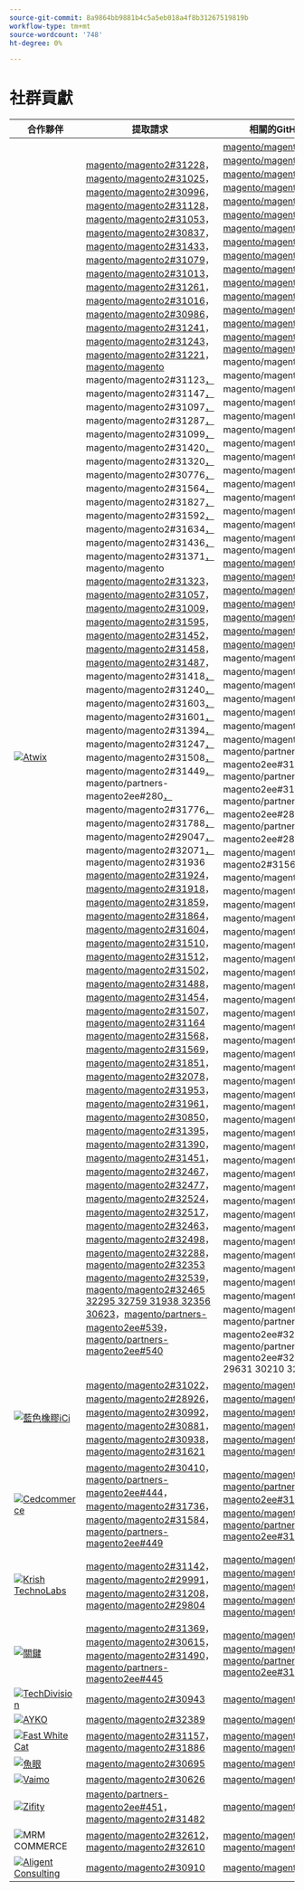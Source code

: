 ```yaml
---
source-git-commit: 8a9864bb9881b4c5a5eb018a4f8b31267519819b
workflow-type: tm+mt
source-wordcount: '748'
ht-degree: 0%

---
```

# 社群貢獻

| 合作夥伴 | 提取請求 | 相關的GitHub問題 |
| ------- | ------- | ------- |
| <a target="_blank" href="https://partners.magento.com/portal/directory/?query=Atwix"><img alt="Atwix" src="https://avatars.githubusercontent.com/t/2617739?s=400&v=4"></a> | [magento/magento2#31228](https://github.com/magento/magento2/pull/31228)，[magento/magento2#31025](https://github.com/magento/magento2/pull/31025)，[magento/magento2#30996](https://github.com/magento/magento2/pull/30996)，[magento/magento2#31128](https://github.com/magento/magento2/pull/31128)，[magento/magento2#31053](https://github.com/magento/magento2/pull/31053)，[magento/magento2#30837](https://github.com/magento/magento2/pull/30837)，[magento/magento2#31433](https://github.com/magento/magento2/pull/31433)，[magento/magento2#31079](https://github.com/magento/magento2/pull/31079)， [magento/magento2#31013](https://github.com/magento/magento2/pull/31013)，[magento/magento2#31261](https://github.com/magento/magento2/pull/31261)，[magento/magento2#31016](https://github.com/magento/magento2/pull/31016)，[magento/magento2#30986](https://github.com/magento/magento2/pull/30986)，[magento/magento2#31241](https://github.com/magento/magento2/pull/31241)，[magento/magento2#31243](https://github.com/magento/magento2/pull/31243)，[magento/magento2#31221](https://github.com/magento/magento2/pull/31221)，[magento/magento ](https://github.com/magento/magento2/pull/31123)magento/magento2#31123[，](https://github.com/magento/magento2/pull/31147)magento/magento2#31147[，](https://github.com/magento/magento2/pull/31097)magento/magento2#31097[，](https://github.com/magento/magento2/pull/31287)magento/magento2#31287[，](https://github.com/magento/magento2/pull/31099)magento/magento2#31099[，](https://github.com/magento/magento2/pull/31420)magento/magento2#31420[，](https://github.com/magento/magento2/pull/31320)magento/magento2#31320[， ](https://github.com/magento/magento2/pull/30776)magento/magento2#30776[，](https://github.com/magento/magento2/pull/31564)magento/magento2#31564[，](https://github.com/magento/magento2/pull/31827)magento/magento2#31827[，](https://github.com/magento/magento2/pull/31592)magento/magento2#31592[，](https://github.com/magento/magento2/pull/31634)magento/magento2#31634[，](https://github.com/magento/magento2/pull/31436)magento/magento2#31436[，](https://github.com/magento/magento2/pull/31371)magento/magento2#31371[，](https://github.com/magento/magento2/pull/31323)magento/magento [magento/magento2#31323](https://github.com/magento/magento2/pull/31057)，[magento/magento2#31057](https://github.com/magento/magento2/pull/31009)，[magento/magento2#31009](https://github.com/magento/magento2/pull/31595)，[magento/magento2#31595](https://github.com/magento/magento2/pull/31452)，[magento/magento2#31452](https://github.com/magento/magento2/pull/31458)，[magento/magento2#31458](https://github.com/magento/magento2/pull/31487)，[magento/magento2#31487](https://github.com/magento/magento2/pull/31418)，[ ](https://github.com/magento/magento2/pull/31240)magento/magento2#31418[，](https://github.com/magento/magento2/pull/31603)magento/magento2#31240[，](https://github.com/magento/magento2/pull/31601)magento/magento2#31603[，](https://github.com/magento/magento2/pull/31394)magento/magento2#31601[，](https://github.com/magento/magento2/pull/31247)magento/magento2#31394[，](https://github.com/magento/magento2/pull/31508)magento/magento2#31247[，](https://github.com/magento/magento2/pull/31449)magento/magento2#31508[， ](https://github.com/magento/magento2/pull/31776)magento/magento2#31449[，](https://github.com/magento/magento2/pull/31788)magento/partners-magento2ee#280[，](https://github.com/magento/magento2/pull/29047)magento/magento2#31776[，](https://github.com/magento/partners-magento2ee/pull/280)magento/magento2#31788[，](https://github.com/magento/magento2/pull/32071)magento/magento2#29047[，](https://github.com/magento/magento2/pull/31936)magento/magento2#32071[，](https://github.com/magento/magento2/pull/31924)magento/magento2#31936 [magento/magento2#31924](https://github.com/magento/magento2/pull/31918)，[magento/magento2#31918](https://github.com/magento/magento2/pull/31859)，[magento/magento2#31859](https://github.com/magento/magento2/pull/31864)，[magento/magento2#31864](https://github.com/magento/magento2/pull/31604)，[magento/magento2#31604](https://github.com/magento/magento2/pull/31510)，[magento/magento2#31510](https://github.com/magento/magento2/pull/31512)， [magento/magento2#31512](https://github.com/magento/magento2/pull/31502)，[magento/magento2#31502](https://github.com/magento/magento2/pull/31488)，[magento/magento2#31488](https://github.com/magento/magento2/pull/31454)，[magento/magento2#31454](https://github.com/magento/magento2/pull/31507)，[magento/magento2#31507](https://github.com/magento/magento2/pull/31164)，[magento/magento2#31164](https://github.com/magento/magento2/pull/31568) [magento/magento2#31568](https://github.com/magento/magento2/pull/31569)，[magento/magento2#31569](https://github.com/magento/magento2/pull/31851)，[magento/magento2#31851](https://github.com/magento/magento2/pull/32078)，[magento/magento2#32078](https://github.com/magento/magento2/pull/31953)，[magento/magento2#31953](https://github.com/magento/magento2/pull/31961)，[magento/magento2#31961](https://github.com/magento/magento2/pull/30850)， [magento/magento2#30850](https://github.com/magento/magento2/pull/31395)，[magento/magento2#31395](https://github.com/magento/magento2/pull/31390)，[magento/magento2#31390](https://github.com/magento/magento2/pull/31451)，[magento/magento2#31451](https://github.com/magento/magento2/pull/32467)，[magento/magento2#32467](https://github.com/magento/magento2/pull/32477)，[magento/magento2#32477](https://github.com/magento/magento2/pull/32524)， [magento/magento2#32524](https://github.com/magento/magento2/pull/32517)，[magento/magento2#32517](https://github.com/magento/magento2/pull/32463)，[magento/magento2#32463](https://github.com/magento/magento2/pull/32498)，[magento/magento2#32498](https://github.com/magento/magento2/pull/32288)，[magento/magento2#32288](https://github.com/magento/magento2/pull/32353)，[magento/magento2#32353](https://github.com/magento/magento2/pull/32539) [magento/magento2#32539](https://github.com/magento/magento2/pull/32465)，[magento/magento2#32465 32295 32759 31938 32356 30623](https://github.com/magento/magento2/pull/32295)，[magento/partners-magento2ee#539](https://github.com/magento/magento2/pull/32759)，[magento/partners-magento2ee#540](https://github.com/magento/magento2/pull/31938)[](https://github.com/magento/magento2/pull/32356)[](https://github.com/magento/magento2/pull/30623)[](https://github.com/magento/partners-magento2ee/pull/539)[](https://github.com/magento/partners-magento2ee/pull/540) | [magento/magento2#31233](https://github.com/magento/magento2/issues/31233)，[magento/magento2#31031](https://github.com/magento/magento2/issues/31031)，[magento/magento2#31056](https://github.com/magento/magento2/issues/31056)，[magento/magento2#31130](https://github.com/magento/magento2/issues/31130)，[magento/magento2#31074](https://github.com/magento/magento2/issues/31074)，[magento/magento2#30858](https://github.com/magento/magento2/issues/30858)，[magento/magento2#31438](https://github.com/magento/magento2/issues/31438)，[magento/magento2#31160](https://github.com/magento/magento2/issues/31160)， [magento/magento2#31034](https://github.com/magento/magento2/issues/31034)，[magento/magento2#31168](https://github.com/magento/magento2/issues/31168)，[magento/magento2#31033](https://github.com/magento/magento2/issues/31033)，[magento/magento2#31039](https://github.com/magento/magento2/issues/31039)，[magento/magento2#31250](https://github.com/magento/magento2/issues/31250)，[magento/magento2#31249](https://github.com/magento/magento2/issues/31249)，[magento/magento2#31234](https://github.com/magento/magento2/issues/31234)，[magento/magento ](https://github.com/magento/magento2/issues/31129)magento/magento2#31129[，](https://github.com/magento/magento2/issues/31153)magento/magento2#31153[，](https://github.com/magento/magento2/issues/31132)magento/magento2#31132[，](https://github.com/magento/magento2/issues/31290)magento/magento2#31290[，](https://github.com/magento/magento2/issues/31131)magento/magento2#31131[，](https://github.com/magento/magento2/issues/31440)magento/magento2#31440[，](https://github.com/magento/magento2/issues/31327)magento/magento2#31327[， ](https://github.com/magento/magento2/issues/30784)magento/magento2#30784[，](https://github.com/magento/magento2/issues/31575)magento/magento2#31575[，](https://github.com/magento/magento2/issues/31844)magento/magento2#31844[，](https://github.com/magento/magento2/issues/31628)magento/magento2#31628[，](https://github.com/magento/magento2/issues/31647)magento/magento2#31647[，](https://github.com/magento/magento2/issues/31437)magento/magento2#31437[，](https://github.com/magento/magento2/issues/31442)magento/magento2#31442[，](https://github.com/magento/magento2/issues/31325)magento/magento [magento/magento2#31325](https://github.com/magento/magento2/issues/31073)，[magento/magento2#31073](https://github.com/magento/magento2/issues/31036)，[magento/magento2#31036](https://github.com/magento/magento2/issues/31627)，[magento/magento2#31627](https://github.com/magento/magento2/issues/31632)，[magento/magento2#31632](https://github.com/magento/magento2/issues/31522)，[magento/magento2#31522](https://github.com/magento/magento2/issues/31521)，[magento/magento2#31521](https://github.com/magento/magento2/issues/31441)，[ ](https://github.com/magento/magento2/issues/31251)magento/magento2#31441[，](https://github.com/magento/magento2/issues/31624)magento/magento2#31251[，](https://github.com/magento/magento2/issues/31626)magento/magento2#31624[，](https://github.com/magento/magento2/issues/31403)magento/magento2#31626[，](https://github.com/magento/magento2/issues/31248)magento/magento2#31403[，](https://github.com/magento/magento2/issues/31516)magento/magento2#31248[，](https://github.com/magento/magento2/issues/31524)magento/magento2#31516[， ](https://github.com/magento/magento2/issues/31801)magento/partners-magento2ee#31524[，](https://github.com/magento/magento2/issues/28522)magento/partners-magento2ee#31801[，](https://github.com/magento/partners-magento2ee/issues/28586)magento/partners-magento2ee#28522[，](https://github.com/magento/partners-magento2ee/issues/31435)magento/partners-magento2ee#28586[，](https://github.com/magento/partners-magento2ee/issues/31560)magento/magento2#31435[，](https://github.com/magento/partners-magento2ee/issues/31561)magento2#31560[ ](https://github.com/magento/magento2/issues/32072)magento/magento2#31561[，](https://github.com/magento/magento2/issues/31937)magento/magento2#32072[，](https://github.com/magento/magento2/issues/31902)magento/magento2#31937[，](https://github.com/magento/magento2/issues/31860)magento/magento2#31902[，](https://github.com/magento/magento2/issues/31865)magento/magento2#31860[，](https://github.com/magento/magento2/issues/31623)magento/magento2#31865[， ](https://github.com/magento/magento2/issues/31515)magento/magento2#31623[，](https://github.com/magento/magento2/issues/31514)magento/magento2#31515[，](https://github.com/magento/magento2/issues/31519)magento/magento2#31514[，](https://github.com/magento/magento2/issues/31520)magento/magento2#31519[，](https://github.com/magento/magento2/issues/31517)magento/magento2#31520[，](https://github.com/magento/magento2/issues/31075)magento/magento2#31517[， ](https://github.com/magento/magento2/issues/31574)magento/magento2#31075[，](https://github.com/magento/magento2/issues/31573)magento/magento2#31574[，](https://github.com/magento/magento2/issues/31852)magento/magento2#31573[，](https://github.com/magento/magento2/issues/32079)magento/magento2#31852[，](https://github.com/magento/magento2/issues/31954)magento/magento2#32079[，](https://github.com/magento/magento2/issues/31962)magento/magento2#31954[ ](https://github.com/magento/magento2/issues/30855)magento/magento2#31962[，](https://github.com/magento/magento2/issues/30645)magento/magento2#30855[，](https://github.com/magento/magento2/issues/31523)magento/magento2#30645[，](https://github.com/magento/magento2/issues/32505)magento/magento2#31523[，](https://github.com/magento/magento2/issues/32504)magento/magento2#32505[，](https://github.com/magento/magento2/issues/32583)magento/magento2#32504[， ](https://github.com/magento/magento2/issues/32518)magento/magento2#32583[，](https://github.com/magento/magento2/issues/32507)magento/magento2#32518[，](https://github.com/magento/magento2/issues/32569)magento/magento2#32507[，](https://github.com/magento/magento2/issues/32502)magento/magento2#32569[，](https://github.com/magento/magento2/issues/32379)magento/magento2#32502[，](https://github.com/magento/magento2/issues/32279)magento/magento2#4451[， ](https://github.com/magento/magento2/issues/32568)magento/magento2#32379[，](https://github.com/magento/magento2/issues/32506)magento/magento2#32279[，](https://github.com/magento/magento2/issues/32377)magento/magento2#32568[，](https://github.com/magento/magento2/issues/4451)magento/partners-magento2ee#32506[，](https://github.com/magento/magento2/issues/32577)magento/partners-magento2ee#32377 32577 29631 30210 32574 32928[](https://github.com/magento/magento2/issues/29631)[](https://github.com/magento/magento2/issues/30210)[](https://github.com/magento/partners-magento2ee/issues/32574)[](https://github.com/magento/partners-magento2ee/issues/32928) |
| <a target="_blank" href="https://solutionpartners.adobe.com/s/directory/detail/blue+acorn+ici"><img alt="藍色橡膠iCi" src="https://avatars.githubusercontent.com/t/2916141?s=400&v=4"></a> | [magento/magento2#31022](https://github.com/magento/magento2/pull/31022)，[magento/magento2#28926](https://github.com/magento/magento2/pull/28926)，[magento/magento2#30992](https://github.com/magento/magento2/pull/30992)，[magento/magento2#30881](https://github.com/magento/magento2/pull/30881)，[magento/magento2#30938](https://github.com/magento/magento2/pull/30938)，[magento/magento2#31621](https://github.com/magento/magento2/pull/31621) | [magento/magento2#30265](https://github.com/magento/magento2/issues/30265)，[magento/magento2#29528](https://github.com/magento/magento2/issues/29528)，[magento/magento2#30286](https://github.com/magento/magento2/issues/30286)，[magento/magento2#30880](https://github.com/magento/magento2/issues/30880)，[magento/magento2#29690](https://github.com/magento/magento2/issues/29690)，[magento/magento2#27678](https://github.com/magento/magento2/issues/27678) |
| <a target="_blank" href="https://partners.magento.com/portal/directory/?query=Cedcommerce"><img alt="Cedcommerce" src="https://avatars.githubusercontent.com/t/3028824?s=400&v=4"></a> | [magento/magento2#30410](https://github.com/magento/magento2/pull/30410)，[magento/partners-magento2ee#444](https://github.com/magento/partners-magento2ee/pull/444)，[magento/magento2#31736](https://github.com/magento/magento2/pull/31736)，[magento/magento2#31584](https://github.com/magento/magento2/pull/31584)，[magento/partners-magento2ee#449](https://github.com/magento/partners-magento2ee/pull/449) | [magento/magento2#30424](https://github.com/magento/magento2/issues/30424)，[magento/partners-magento2ee#31111](https://github.com/magento/partners-magento2ee/issues/31111)，[magento/magento2#31660](https://github.com/magento/magento2/issues/31660)，[magento/partners-magento2ee#31331](https://github.com/magento/partners-magento2ee/issues/31331) |
| <a target="_blank" href="https://solutionpartners.adobe.com/s/directory/detail/krish+technolabs"><img alt="Krish TechnoLabs" src="https://avatars.githubusercontent.com/t/2849637?s=400&v=4"></a> | [magento/magento2#31142](https://github.com/magento/magento2/pull/31142)，[magento/magento2#29991](https://github.com/magento/magento2/pull/29991)，[magento/magento2#31208](https://github.com/magento/magento2/pull/31208)，[magento/magento2#29804](https://github.com/magento/magento2/pull/29804) | [magento/magento2#30911](https://github.com/magento/magento2/issues/30911)，[magento/magento2#29936](https://github.com/magento/magento2/issues/29936)，[magento/magento2#31188](https://github.com/magento/magento2/issues/31188)，[magento/magento2#29365](https://github.com/magento/magento2/issues/29365)，[magento/magento2#29805](https://github.com/magento/magento2/issues/29805) |
| <a target="_blank" href="https://partners.magento.com/portal/directory/?query=EY"><img alt="關鍵" src="https://avatars.githubusercontent.com/t/3415735?s=400&v=4"></a> | [magento/magento2#31369](https://github.com/magento/magento2/pull/31369)，[magento/magento2#30615](https://github.com/magento/magento2/pull/30615)，[magento/magento2#31490](https://github.com/magento/magento2/pull/31490)，[magento/partners-magento2ee#445](https://github.com/magento/partners-magento2ee/pull/445) | [magento/magento2#4451](https://github.com/magento/magento2/issues/4451)，[magento/magento2#29302](https://github.com/magento/magento2/issues/29302)，[magento/partners-magento2ee#31196](https://github.com/magento/partners-magento2ee/issues/31196) |
| <a target="_blank" href="https://partners.magento.com/portal/directory/?query=TechDivision"><img alt="TechDivision" src="https://avatars.githubusercontent.com/t/2617775?s=400&v=4"></a> | [magento/magento2#30943](https://github.com/magento/magento2/pull/30943) | [magento/magento2#30936](https://github.com/magento/magento2/issues/30936) |
| <a target="_blank" href="https://partners.magento.com/portal/directory/?query=AYKO"><img alt="AYKO" src="https://avatars.githubusercontent.com/t/2841512?s=400&v=4"></a> | [magento/magento2#32389](https://github.com/magento/magento2/pull/32389) | [magento/magento2#32088](https://github.com/magento/magento2/issues/32088) |
| <a target="_blank" href="https://solutionpartners.adobe.com/s/directory/detail/fast+white+cat"><img alt="Fast White Cat" src="https://avatars.githubusercontent.com/t/3579504?s=400&v=4"></a> | [magento/magento2#31157](https://github.com/magento/magento2/pull/31157)，[magento/magento2#31886](https://github.com/magento/magento2/pull/31886) | [magento/magento2#30724](https://github.com/magento/magento2/issues/30724)，[magento/magento2#30471](https://github.com/magento/magento2/issues/30471) |
| <a target="_blank" href="https://partners.magento.com/portal/directory/?query=Fisheye"><img alt="魚眼" src="https://avatars.githubusercontent.com/t/3171724?s=400&v=4"></a> | [magento/magento2#30695](https://github.com/magento/magento2/pull/30695) | [magento/magento2#30788](https://github.com/magento/magento2/issues/30788) |
| <a target="_blank" href="https://partners.magento.com/portal/directory/?query=Vaimo"><img alt="Vaimo" src="https://avatars.githubusercontent.com/t/2617778?s=400&v=4"></a> | [magento/magento2#30626](https://github.com/magento/magento2/pull/30626) | [magento/magento2#30622](https://github.com/magento/magento2/issues/30622) |
| <a target="_blank" href="https://partners.magento.com/portal/directory/?query=Ziffity"><img alt="Zifity" src="https://avatars.githubusercontent.com/t/3432500?s=400&v=4"></a> | [magento/partners-magento2ee#451](https://github.com/magento/partners-magento2ee/pull/451)，[magento/magento2#31482](https://github.com/magento/magento2/pull/31482) | [magento/magento2#31557](https://github.com/magento/magento2/issues/31557) |
| <img alt="MRM COMMERCE" src="https://avatars.githubusercontent.com/t/3714179?s=400&v=4"></a> | [magento/magento2#32612](https://github.com/magento/magento2/pull/32612)，[magento/magento2#32610](https://github.com/magento/magento2/pull/32610) | [magento/magento2#32578](https://github.com/magento/magento2/issues/32578)，[magento/magento2#32658](https://github.com/magento/magento2/issues/32658) |
| <a target="_blank" href="https://solutionpartners.adobe.com/s/directory/detail/aligent+consulting"><img alt="Aligent Consulting" src="https://avatars.githubusercontent.com/t/2686050?s=400&v=4"></a> | [magento/magento2#30910](https://github.com/magento/magento2/pull/30910) | [magento/magento2#30909](https://github.com/magento/magento2/issues/30909) |
